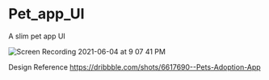 # Pet_app_UI
A slim pet app UI

![Screen Recording 2021-06-04 at 9 07 41 PM](https://user-images.githubusercontent.com/14248245/120876911-396b9a80-c579-11eb-8ab0-04139ce2aff7.gif)

Design Reference
https://dribbble.com/shots/6617690--Pets-Adoption-App
